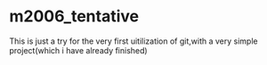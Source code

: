 # m2006_tentative
 This is just a try for the very first uitilization of git,with a very simple project(which i have already finished)
